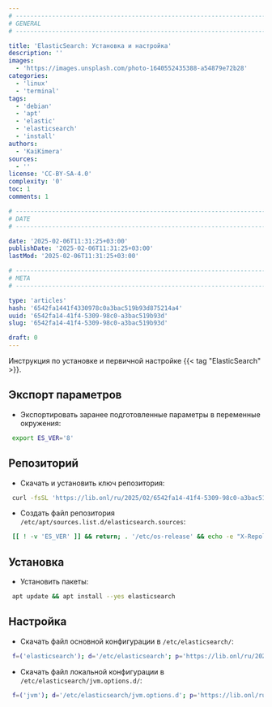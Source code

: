 ```yaml
---
# -------------------------------------------------------------------------------------------------------------------- #
# GENERAL
# -------------------------------------------------------------------------------------------------------------------- #

title: 'ElasticSearch: Установка и настройка'
description: ''
images:
  - 'https://images.unsplash.com/photo-1640552435388-a54879e72b28'
categories:
  - 'linux'
  - 'terminal'
tags:
  - 'debian'
  - 'apt'
  - 'elastic'
  - 'elasticsearch'
  - 'install'
authors:
  - 'KaiKimera'
sources:
  - ''
license: 'CC-BY-SA-4.0'
complexity: '0'
toc: 1
comments: 1

# -------------------------------------------------------------------------------------------------------------------- #
# DATE
# -------------------------------------------------------------------------------------------------------------------- #

date: '2025-02-06T11:31:25+03:00'
publishDate: '2025-02-06T11:31:25+03:00'
lastMod: '2025-02-06T11:31:25+03:00'

# -------------------------------------------------------------------------------------------------------------------- #
# META
# -------------------------------------------------------------------------------------------------------------------- #

type: 'articles'
hash: '6542fa1441f4330978c0a3bac519b93d875214a4'
uuid: '6542fa14-41f4-5309-98c0-a3bac519b93d'
slug: '6542fa14-41f4-5309-98c0-a3bac519b93d'

draft: 0
---
```


Инструкция по установке и первичной настройке {{< tag "ElasticSearch" >}}.

<!--more-->

## Экспорт параметров

- Экспортировать заранее подготовленные параметры в переменные окружения:

```bash
 export ES_VER='8'
```

## Репозиторий

- Скачать и установить ключ репозитория:

```bash
 curl -fsSL 'https://lib.onl/ru/2025/02/6542fa14-41f4-5309-98c0-a3bac519b93d/elasticsearch.asc' | gpg --dearmor -o '/etc/apt/keyrings/elasticsearch.gpg'
```

- Создать файл репозитория `/etc/apt/sources.list.d/elasticsearch.sources`:

```bash
 [[ ! -v 'ES_VER' ]] && return; . '/etc/os-release' && echo -e "X-Repolib-Name: ElasticSearch\nEnabled: yes\nTypes: deb\nURIs: https://artifacts.elastic.co/packages/${ES_VER}.x/apt\n#URIs: https://mirror.yandex.ru/mirrors/elastic/${ES_VER}\nSuites: stable\nComponents: main\nArchitectures: $( dpkg --print-architecture )\nSigned-By: /etc/apt/keyrings/elasticsearch.gpg\n" | tee '/etc/apt/sources.list.d/elasticsearch.sources' > '/dev/null'
```

## Установка

- Установить пакеты:

```bash
 apt update && apt install --yes elasticsearch
```

## Настройка

- Скачать файл основной конфигурации в `/etc/elasticsearch/`:

```bash
 f=('elasticsearch'); d='/etc/elasticsearch'; p='https://lib.onl/ru/2025/02/6542fa14-41f4-5309-98c0-a3bac519b93d'; for i in "${f[@]}"; do [[ -f "${d}/${i}.yml" && ! -f "${d}/${i}.yml.orig" ]] && mv "${d}/${i}.yml" "${d}/${i}.yml.orig"; curl -fsSLo "${d}/${i}.yml" "${p}/${i}.yml" && chown root:elasticsearch "${d}/${i}.yml" && chmod 660 "${d}/${i}.yml"; done
```

- Скачать файл локальной конфигурации в `/etc/elasticsearch/jvm.options.d/`:

```bash
 f=('jvm'); d='/etc/elasticsearch/jvm.options.d'; p='https://lib.onl/ru/2025/02/6542fa14-41f4-5309-98c0-a3bac519b93d'; for i in "${f[@]}"; do [[ -f "${d}/90-${i}.local.options" && ! -f "${d}/90-${i}.local.options.orig" ]] && mv "${d}/90-${i}.local.options" "${d}/90-${i}.local.options.orig"; curl -fsSLo "${d}/90-${i}.local.options" "${p}/elasticsearch.${i}.local.options" && chown root:elasticsearch "${d}/90-${i}.local.options" && chmod 660 "${d}/90-${i}.local.options"; done
```
